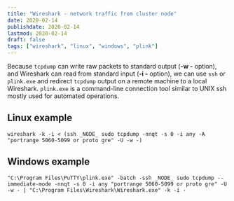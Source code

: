 ```yaml
---
title: "Wireshark - network traffic from cluster node"
date: 2020-02-14
publishdate: 2020-02-14
lastmod: 2020-02-14
draft: false
tags: ["wireshark", "linux", "windows", "plink"]
---
```


Because `tcpdump` can write raw packets to standard output (**-w -** option), and Wireshark can read from standard input (**-i -** option), we can use `ssh` or `plink.exe` and redirect `tcpdump` output on a remote machine to a local Wireshark. `plink.exe` is a command-line connection tool similar to UNIX ssh mostly used for automated operations.

## Linux example

```
wireshark -k -i < (ssh _NODE_ sudo tcpdump -nnqt -s 0 -i any -A "portrange 5060-5099 or proto gre" -U -w -)
```

## Windows example

```
"C:\Program Files\PuTTY\plink.exe" -batch -ssh _NODE_ sudo tcpdump --immediate-mode -nnqt -s 0 -i any "portrange 5060-5099 or proto gre" -U -w - | "C:\Program Files\Wireshark\Wireshark.exe" -k -i -
```

